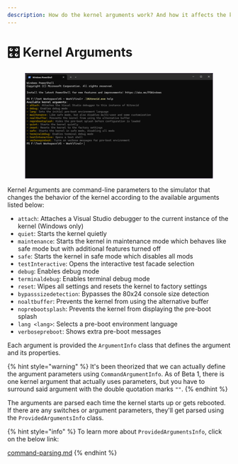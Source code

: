 ```yaml
---
description: How do the kernel arguments work? And how it affects the kernel?
---
```


# 🎛️ Kernel Arguments

<figure><img src="../../../.gitbook/assets/129-inner.png" alt=""><figcaption></figcaption></figure>

Kernel Arguments are command-line parameters to the simulator that changes the behavior of the kernel according to the available arguments listed below:

* `attach`: Attaches a Visual Studio debugger to the current instance of the kernel (Windows only)
* `quiet`: Starts the kernel quietly
* `maintenance`: Starts the kernel in maintenance mode which behaves like safe mode but with additional features turned off
* `safe`: Starts the kernel in safe mode which disables all mods
* `testInteractive`: Opens the interactive test facade selection
* `debug`: Enables debug mode
* `terminaldebug`: Enables terminal debug mode
* `reset`: Wipes all settings and resets the kernel to factory settings
* `bypasssizedetection`: Bypasses the 80x24 console size detection
* `noaltbuffer`: Prevents the kernel from using the alternative buffer
* `noprebootsplash`: Prevents the kernel from displaying the pre-boot splash
* `lang <lang>`: Selects a pre-boot environment language
* `verbosepreboot`: Shows extra pre-boot messages

Each argument is provided the `ArgumentInfo` class that defines the argument and its properties.

{% hint style="warning" %}
It's been theorized that we can actually define the argument parameters using `CommandArgumentInfo`. As of Beta 1, there is one kernel argument that actually uses parameters, but you have to surround said argument with the double quotation marks `""`.
{% endhint %}

The arguments are parsed each time the kernel starts up or gets rebooted. If there are any switches or argument parameters, they'll get parsed using the `ProvidedArgumentsInfo` class.

{% hint style="info" %}
To learn more about `ProvidedArgumentsInfo`, click on the below link:

[command-parsing.md](../shell-structure/command-parsing.md "mention")
{% endhint %}
